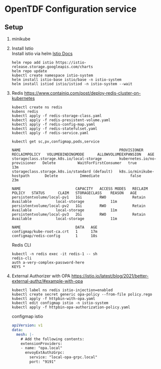 # OpenTDF Configuration service

## Setup

1. minikube

2. Install Istio  
   Install istio via helm [Istio Docs](https://istio.io/latest/docs/setup/install/helm/)
    ```shell
    helm repo add istio https://istio-release.storage.googleapis.com/charts
    helm repo update  
    kubectl create namespace istio-system
    helm install istio-base istio/base -n istio-system
    helm install istiod istio/istiod -n istio-system --wait
    ```

3. Redis https://www.containiq.com/post/deploy-redis-cluster-on-kubernetes

   ```shell
   kubectl create ns redis
   kubens redis
   kubectl apply -f redis-storage-class.yaml
   kubectl apply -f redis-presistent-volume.yaml
   kubectl apply -f redis-config-map.yaml
   kubectl apply -f redis-statefulset.yaml
   kubectl apply -f redis-service.yaml
   
   kubectl get sc,pv,configmap,pods,service
   
   NAME                                             PROVISIONER                    RECLAIMPOLICY   VOLUMEBINDINGMODE      ALLOWVOLUMEEXPANSION   AGE
   storageclass.storage.k8s.io/local-storage        kubernetes.io/no-provisioner   Delete          WaitForFirstConsumer   true                   13m
   storageclass.storage.k8s.io/standard (default)   k8s.io/minikube-hostpath       Delete          Immediate              false                  23m
   
   NAME                         CAPACITY   ACCESS MODES   RECLAIM POLICY   STATUS      CLAIM   STORAGECLASS    REASON   AGE
   persistentvolume/local-pv1   1Gi        RWO            Retain           Available           local-storage            11m
   persistentvolume/local-pv2   1Gi        RWO            Retain           Available           local-storage            11m
   persistentvolume/local-pv3   2Gi        RWO            Retain           Available           local-storage            11m
   
   NAME                         DATA   AGE
   configmap/kube-root-ca.crt   1      17m
   configmap/redis-config       1      18s
   ```
   
   Redis CLI
   ```shell
   kubectl -n redis exec -it redis-1 -- sh
   redis-cli
   auth a-very-complex-password-here
   KEYS *
   ```

4. External Authorizer with OPA https://istio.io/latest/blog/2021/better-external-authz/#example-with-opa

   ```shell
   kubectl label ns redis istio-injection=enabled
   kubectl create secret generic opa-policy --from-file policy.rego
   kubectl apply -f httpbin-with-opa.yaml
   kubectl edit configmap istio -n istio-system
   kubectl apply -f httpbin-opa-authorization-policy.yaml
   ```
   configmap istio
   ```yaml
   apiVersion: v1
   data:
     mesh: |-
       # Add the following contents:
       extensionProviders:
       - name: "opa.local"
         envoyExtAuthzGrpc:
           service: "local-opa-grpc.local"
           port: "9191"
   ```

